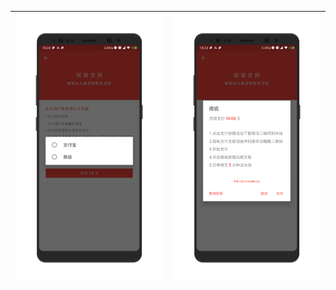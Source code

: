 | ![](https://github.com/Turaiiao/pay-android-dialog/blob/master/art/screener_1558438505757.png) | ![](https://github.com/Turaiiao/pay-android-dialog/blob/master/art/screener_1558438492114.png) |
|:- |:- |
